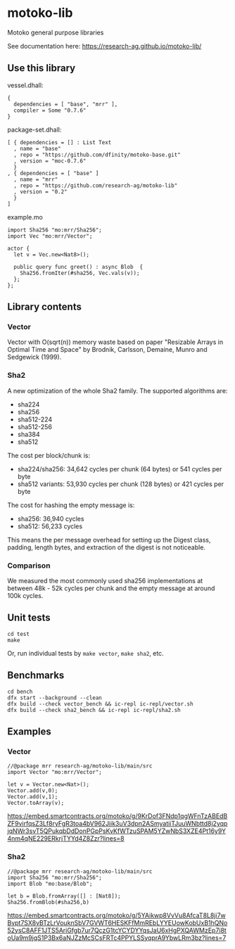 # motoko-lib
Motoko general purpose libraries

See documentation here: https://research-ag.github.io/motoko-lib/

## Use this library

vessel.dhall:
```
{
  dependencies = [ "base", "mrr" ],
  compiler = Some "0.7.6"
}
```

package-set.dhall:
```
[ { dependencies = [] : List Text
  , name = "base"
  , repo = "https://github.com/dfinity/motoko-base.git"
  , version = "moc-0.7.6"
  }
, { dependencies = [ "base" ]
  , name = "mrr"
  , repo = "https://github.com/research-ag/motoko-lib"
  , version = "0.2"
  }
]
```

example.mo
```
import Sha256 "mo:mrr/Sha256";
import Vec "mo:mrr/Vector";

actor {
  let v = Vec.new<Nat8>();

  public query func greet() : async Blob  {
    Sha256.fromIter(#sha256, Vec.vals(v));
  };
};
```

## Library contents
### Vector

Vector with O(sqrt(n)) memory waste based on paper "Resizable Arrays in Optimal Time and Space" by Brodnik, Carlsson, Demaine, Munro and Sedgewick (1999).

### Sha2

A new optimization of the whole Sha2 family. The supported algorithms are:

* sha224
* sha256
* sha512-224
* sha512-256
* sha384
* sha512

The cost per block/chunk is:

* sha224/sha256: 34,642 cycles per chunk (64 bytes) or 541 cycles per byte
* sha512 variants: 53,930 cycles per chunk (128 bytes) or 421 cycles per byte

The cost for hashing the empty message is:

* sha256: 36,940 cycles
* sha512: 56,233 cycles

This means the per message overhead for setting up the Digest class, padding, length bytes, and extraction of the digest is not noticeable.

### Comparison

We measured the most commonly used sha256 implementations at between 48k - 52k cycles per chunk and the empty message at around 100k cycles.

## Unit tests

```
cd test
make
```

Or, run individual tests by `make vector`, `make sha2`, etc.

## Benchmarks

```
cd bench
dfx start --background --clean
dfx build --check vector_bench && ic-repl ic-repl/vector.sh
dfx build --check sha2_bench && ic-repl ic-repl/sha2.sh
```

## Examples

### Vector

```
//@package mrr research-ag/motoko-lib/main/src
import Vector "mo:mrr/Vector";

let v = Vector.new<Nat>();
Vector.add(v,0);
Vector.add(v,1);
Vector.toArray(v);
```

https://embed.smartcontracts.org/motoko/g/9KrDof3FNdp1qgWFnTzABEdBZF9virfqsZ3Lf8ryFgR3toa4bV962Jiik3uV3dpn2ASmyatiiTJuuWNbttd8j2yqpjqNWr3svT5QPukqbDdDonPGpPsKvKfWTzuSPAM5YZwNbS3XZE4Pt16y9Y4nm4qNE229ERkrjTYYd4Z8Zzr?lines=8

### Sha2

```
//@package mrr research-ag/motoko-lib/main/src
import Sha256 "mo:mrr/Sha256";
import Blob "mo:base/Blob";

let b = Blob.fromArray([] : [Nat8]);
Sha256.fromBlob(#sha256,b)
```

https://embed.smartcontracts.org/motoko/g/5YAikwp8VvVu8AfcaT8L8ji7wBvpt7SX8vBTzLrVouknSbV7GVWT6HESKFfMmREbLYYEUowKobUxB1hQNo52ysC8AFF1JTS5AriGfgb7ur7QczG1tcYCYDYYqsJaU6xHgPXQAWMzEp7i8toUa9m9jqS1P3Bx6aNJZzMcSCsFRTc4PPYLSSyqprA9YbwLRm3bz?lines=7
